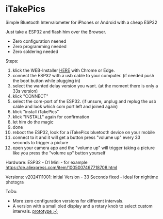 # iTakePics
Simple Bluetooth Intervalometer for iPhones or Android with a cheap ESP32

Just take a ESP32 and flash him over the Browser.

* Zero configuration neened
* Zero programming needed
* Zero soldering needed

Steps:
1. klick the WEB-Installer <a href="https://eokgnah.github.io/iTakePics/iTakePics_Web_Installer.html">HERE</a> with Chrome or Edge.
2. connect the ESP32 with a usb cable to your computer. (if needed push the boot button while plugging in)
3. select the wanted delay version you want. (at the moment there is only a 33s version)
4. klick "CONNECT"
5. select the com-port of the ESP32. (if unsure, unplug and replug the usb cable and look which com port left and joined again)
6. klick "install iTakePics"
7. klick "INSTALL" again for confirmation
8. let him do the magic
9. done
10. reboot the ESP32, look for a iTakePics bluetooth device on your mobile
11. connect to it and it will get a button press "volume up" every 33 seconds to trigger a picture
12. open your camera app and the "volume up" will trigger taking a picture like you press the "volume up" button yourself

Hardware:
ESP32 - D1 Mini - for example https://de.aliexpress.com/item/1005007467718708.html

Versions:
v2024111001: initial Version - 33 Seconds fixed - ideal for nightime photogra

ToDo:
* More zero configuration versions for different intervals.
* A version with a small oled display and a rotary knob to select custom intervals.
  <a href="https://youtu.be/gfzHsvtZ4U0">prototype ;-)</a>
